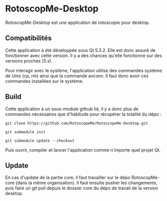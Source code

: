 # RotoscopMe-Desktop

RotoscopMe-Desktop est une application de rotoscopie pour desktop.

## Compatibilités

Cette application a été développée sous Qt 5.3.2. Elle est donc assuré de fonctionner avec cette version. Il y a des chances qu'elle fonctionne sur des versions proches (5.x).

Pour interagir avec le système, l'application utilise des commandes système de Unix (cp, rm) ainsi que la commande avconv. Il faut donc avoir ces commandes installées sur le système.

## Build

Cette application a un sous-module github lié, il y a donc plus de commandes nécessaires que d'habitude pour récupérer la totalité du dépo :

`git clone https://github.com/RotoscopeMe/RotoscopeMe-Desktop.git`

`git submodule init`

`git submodule update --checkout`

Puis ouvrir, compiler et lancer l'application comme n'importe quel projet Qt.

## Update

En cas d'update de la partie core, il faut travailler sur le dépo RotoscopMe-core (dans la même organisation). Il faut ensuite pusher les changements, puis faire un git pull depuis le dossier core du dépo de travail de la version desktop.
